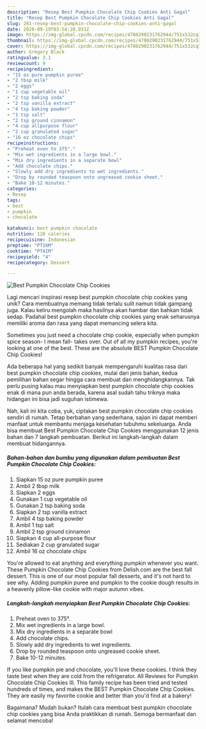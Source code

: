 ```yaml
---
description: "Resep Best Pumpkin Chocolate Chip Cookies Anti Gagal"
title: "Resep Best Pumpkin Chocolate Chip Cookies Anti Gagal"
slug: 261-resep-best-pumpkin-chocolate-chip-cookies-anti-gagal
date: 2020-09-19T03:54:28.031Z
image: https://img-global.cpcdn.com/recipes/4780290231762944/751x532cq70/best-pumpkin-chocolate-chip-cookies-recipe-main-photo.jpg
thumbnail: https://img-global.cpcdn.com/recipes/4780290231762944/751x532cq70/best-pumpkin-chocolate-chip-cookies-recipe-main-photo.jpg
cover: https://img-global.cpcdn.com/recipes/4780290231762944/751x532cq70/best-pumpkin-chocolate-chip-cookies-recipe-main-photo.jpg
author: Gregory Black
ratingvalue: 3.1
reviewcount: 9
recipeingredient:
- "15 oz pure pumpkin puree"
- "2 tbsp milk"
- "2 eggs"
- "1 cup vegetable oil"
- "2 tsp baking soda"
- "2 tsp vanilla extract"
- "4 tsp baking powder"
- "1 tsp salt"
- "2 tsp ground cinnamon"
- "4 cup allpurpose flour"
- "2 cup granulated sugar"
- "16 oz chocolate chips"
recipeinstructions:
- "Preheat oven to 375°."
- "Mix wet ingredients in a large bowl."
- "Mix dry ingredients in a separate bowl"
- "Add chocolate chips."
- "Slowly add dry ingredients to wet ingredients."
- "Drop by rounded teaspoon onto ungreased cookie sheet."
- "Bake 10-12 minutes."
categories:
- Resep
tags:
- best
- pumpkin
- chocolate

katakunci: best pumpkin chocolate 
nutrition: 120 calories
recipecuisine: Indonesian
preptime: "PT16M"
cooktime: "PT41M"
recipeyield: "4"
recipecategory: Dessert

---
```



![Best Pumpkin Chocolate Chip Cookies](https://img-global.cpcdn.com/recipes/4780290231762944/751x532cq70/best-pumpkin-chocolate-chip-cookies-recipe-main-photo.jpg)

Lagi mencari inspirasi resep best pumpkin chocolate chip cookies yang unik? Cara membuatnya memang tidak terlalu sulit namun tidak gampang juga. Kalau keliru mengolah maka hasilnya akan hambar dan bahkan tidak sedap. Padahal best pumpkin chocolate chip cookies yang enak seharusnya memiliki aroma dan rasa yang dapat memancing selera kita.

Sometimes you just need a chocolate chip cookie, especially when pumpkin spice season- I mean fall- takes over. Out of all my pumpkin recipes, you&#39;re looking at one of the best. These are the absolute BEST Pumpkin Chocolate Chip Cookies!

Ada beberapa hal yang sedikit banyak mempengaruhi kualitas rasa dari best pumpkin chocolate chip cookies, mulai dari jenis bahan, kedua pemilihan bahan segar hingga cara membuat dan menghidangkannya. Tak perlu pusing kalau mau menyiapkan best pumpkin chocolate chip cookies enak di mana pun anda berada, karena asal sudah tahu triknya maka hidangan ini bisa jadi suguhan istimewa.


Nah, kali ini kita coba, yuk, ciptakan best pumpkin chocolate chip cookies sendiri di rumah. Tetap berbahan yang sederhana, sajian ini dapat memberi manfaat untuk membantu menjaga kesehatan tubuhmu sekeluarga. Anda bisa membuat Best Pumpkin Chocolate Chip Cookies menggunakan 12 jenis bahan dan 7 langkah pembuatan. Berikut ini langkah-langkah dalam membuat hidangannya.

<!--inarticleads1-->

##### Bahan-bahan dan bumbu yang digunakan dalam pembuatan Best Pumpkin Chocolate Chip Cookies:

1. Siapkan 15 oz pure pumpkin puree
1. Ambil 2 tbsp milk
1. Siapkan 2 eggs
1. Gunakan 1 cup vegetable oil
1. Gunakan 2 tsp baking soda
1. Siapkan 2 tsp vanilla extract
1. Ambil 4 tsp baking powder
1. Ambil 1 tsp salt
1. Ambil 2 tsp ground cinnamon
1. Siapkan 4 cup all-purpose flour
1. Sediakan 2 cup granulated sugar
1. Ambil 16 oz chocolate chips


You&#39;re allowed to eat anything and everything pumpkin whenever you want. These Pumpkin Chocolate Chip Cookies from Delish.com are the best fall dessert. This is one of our most popular fall desserts, and it&#39;s not hard to see why. Adding pumpkin puree and pumpkin to the cookie dough results in a heavenly pillow-like cookie with major autumn vibes. 

<!--inarticleads2-->

##### Langkah-langkah menyiapkan Best Pumpkin Chocolate Chip Cookies:

1. Preheat oven to 375°.
1. Mix wet ingredients in a large bowl.
1. Mix dry ingredients in a separate bowl
1. Add chocolate chips.
1. Slowly add dry ingredients to wet ingredients.
1. Drop by rounded teaspoon onto ungreased cookie sheet.
1. Bake 10-12 minutes.


If you like pumpkin pie and chocolate, you&#39;ll love these cookies. I think they taste best when they are cold from the refrigerator. All Reviews for Pumpkin Chocolate Chip Cookies III. This family recipe has been tried and tested hundreds of times, and makes the BEST Pumpkin Chocolate Chip Cookies. They are easily my favorite cookie and better than you&#39;d find at a bakery! 

Bagaimana? Mudah bukan? Itulah cara membuat best pumpkin chocolate chip cookies yang bisa Anda praktikkan di rumah. Semoga bermanfaat dan selamat mencoba!
